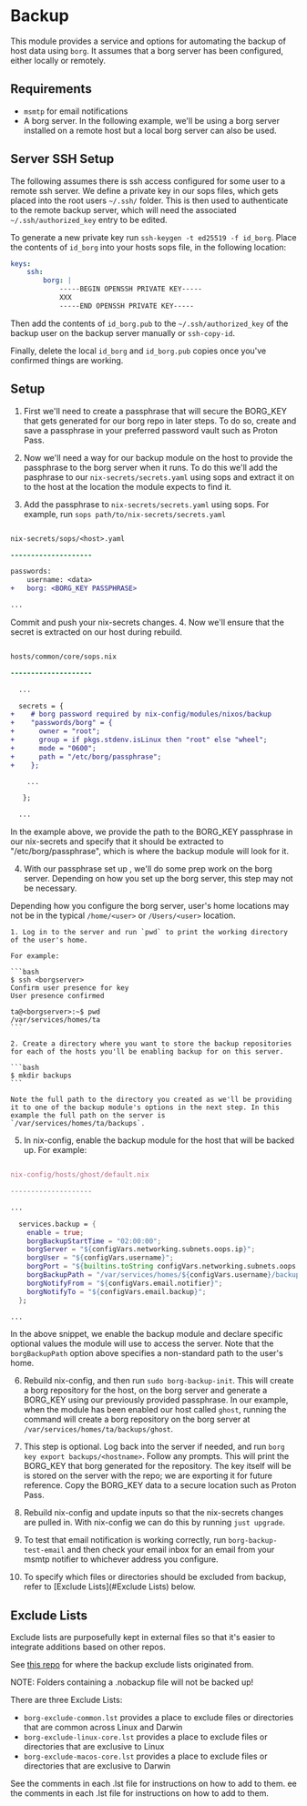 # Backup

This module provides a service and options for automating the backup of host
data using `borg`. It assumes that a borg server has been configured, either
locally or remotely.

## Requirements

- `msmtp` for email notifications
- A borg server. In the following example, we'll be using a borg server
  installed on a remote host but a local borg server can also be used.

## Server SSH Setup

The following assumes there is ssh access configured for some user to a remote
ssh server. We define a private key in our sops files, which gets placed into
the root users `~/.ssh/` folder. This is then used to authenticate to the
remote backup server, which will need the associated `~/.ssh/authorized_key`
entry to be edited.

To generate a new private key run `ssh-keygen -t ed25519 -f id_borg`. Place the
contents of `id_borg` into your hosts sops file, in the following location:

```yaml
keys:
    ssh:
        borg: |
            -----BEGIN OPENSSH PRIVATE KEY-----
            XXX
            -----END OPENSSH PRIVATE KEY-----
```

Then add the contents of `id_borg.pub` to the `~/.ssh/authorized_key` of the backup user on the backup server manually
or `ssh-copy-id`.

Finally, delete the local `id_borg` and `id_borg.pub` copies once you've confirmed things are working.

## Setup

1. First we'll need to create a passphrase that will secure the BORG_KEY that
   gets generated for our borg repo in  later steps. To do so, create and save
   a passphrase in your preferred password vault such as Proton Pass.

2. Now we'll need a way for our backup module on the host to provide the
   passphrase to the borg server when it runs. To do this we'll add the
   pasphrase to our `nix-secrets/secrets.yaml` using sops and extract it on to
   the host at the location the module expects to find it.

3. Add the passphrase to `nix-secrets/secrets.yaml` using sops. For example,
   run `sops path/to/nix-secrets/secrets.yaml`

```diff

nix-secrets/sops/<host>.yaml

--------------------

passwords:
    username: <data>
+   borg: <BORG_KEY PASSPHRASE>

...

```

Commit and push your nix-secrets changes.
4. Now we'll ensure that the secret is extracted on our host during rebuild.

```diff

hosts/common/core/sops.nix

--------------------

  ...

  secrets = {
+    # borg password required by nix-config/modules/nixos/backup
+    "passwords/borg" = {
+      owner = "root";
+      group = if pkgs.stdenv.isLinux then "root" else "wheel";
+      mode = "0600";
+      path = "/etc/borg/passphrase";
+    };

    ...

   };

  ...

```

In the example above, we provide the path to the BORG_KEY passphrase in our
nix-secrets and specify that it should be extracted to "/etc/borg/passphrase",
which is where the backup module will look for it.

4. With our passphrase set up , we'll do some prep work on the borg server.
   Depending on how you set up the borg server, this step may not be necessary.

Depending how you configure the borg server, user's home locations may not be
in the typical `/home/<user>` or `/Users/<user>` location.

    1. Log in to the server and run `pwd` to print the working directory of the user's home.

    For example:

    ```bash
    $ ssh <borgserver>
    Confirm user presence for key
    User presence confirmed

    ta@<borgserver>:~$ pwd
    /var/services/homes/ta
    ```

    2. Create a directory where you want to store the backup repositories for each of the hosts you'll be enabling backup for on this server.

    ```bash
    $ mkdir backups
    ```

    Note the full path to the directory you created as we'll be providing it to one of the backup module's options in the next step. In this example the full path on the server is `/var/services/homes/ta/backups`.

5. In nix-config, enable the backup module for the host that will be backed up. For example:

```nix

nix-config/hosts/ghost/default.nix

--------------------

...

  services.backup = {
    enable = true;
    borgBackupStartTime = "02:00:00";
    borgServer = "${configVars.networking.subnets.oops.ip}";
    borgUser = "${configVars.username}";
    borgPort = "${builtins.toString configVars.networking.subnets.oops.port}";
    borgBackupPath = "/var/services/homes/${configVars.username}/backups";
    borgNotifyFrom = "${configVars.email.notifier}";
    borgNotifyTo = "${configVars.email.backup}";
  };

...

```

In the above snippet, we enable the backup module and declare specific optional values the module will use to access the server. Note that the `borgBackupPath` option above specifies a non-standard path to the user's home.

6. Rebuild nix-config, and then run `sudo borg-backup-init`. This will create a borg repository for the host, on the borg server and generate a BORG_KEY using our previously provided passphrase. In our example, when the module has been enabled our host called `ghost`, running the command will create a borg repository on the borg server at `/var/services/homes/ta/backups/ghost`.

7. This step is optional. Log back into the server if needed, and run `borg key export backups/<hostname>`. Follow any prompts. This will print the BORG_KEY that borg generated for the repository. The key itself will be is stored on the server with the repo; we are exporting it for future reference. Copy the BORG_KEY data to a secure location such as Proton Pass.
8. Rebuild nix-config and update inputs so that the nix-secrets changes are pulled in. With nix-config we can do this by running `just upgrade`.
9. To test that email notification is working correctly, run `borg-backup-test-email` and then check your email inbox for an email from your msmtp notifier to whichever address you configure.
10. To specify which files or directories should be excluded from backup, refer to [Exclude Lists](#Exclude Lists) below.

## Exclude Lists

Exclude lists are purposefully kept in external files so that it's easier to integrate additions based on other repos.

See [this repo](https://github.com/SterlingHooten/borg-backup-exclusions-macos) for where the backup exclude lists originated from.

NOTE: Folders containing a .nobackup file will not be backed up!

There are three Exclude Lists:

- `borg-exclude-common.lst` provides a place to exclude files or directories that are common across Linux and Darwin
- `borg-exclude-linux-core.lst` provides a place to exclude files or directories that are exclusive to Linux
- `borg-exclude-macos-core.lst` provides a place to exclude files or directories that are exclusive to Darwin

See the comments in each .lst file for instructions on how to add to them.
ee the comments in each .lst file for instructions on how to add to them.
